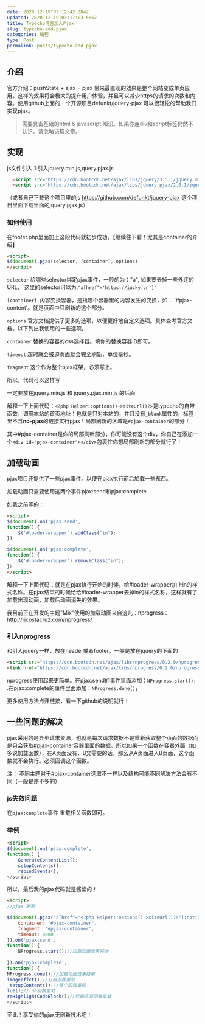 ```yaml
---
date: 2020-12-19T03:12:42.384Z
updated: 2020-12-19T03:17:03.586Z
title: Typecho博客加入Pjax
slug: typecho-add-pjax
categories: 编程
type: Post
permalink: posts/typecho-add-pjax
---
```


## 介绍
官方介绍：pushState + ajax = pjax 带来最直观的效果是整个网站变成单页应用。这样的效果将会极大的提升用户体验，并且可以减少https的请求的次数和内容。使用github上面的一个开源项目defunkt/jquery-pjax 可以很轻松的帮助我们实现pjax。

> 需要具备基础的html & javascript 知识。如果你连div和script标签仍然不认识，请忽略该篇文章。

## 实现
js文件引入
1.引入jquery.min.js,query.pjax.js
```html
  <script src="https://cdn.bootcdn.net/ajax/libs/jquery/3.5.1/jquery.min.js"></script>
  <script src="https://cdn.bootcdn.net/ajax/libs/jquery.pjax/2.0.1/jquery.pjax.min.js"></script>
```

（或者自己下载这个项目里的js https://github.com/defunkt/jquery-pjax 这个项目里面下载里面的jquery.pjax.js）

### 如何使用

在footer.php里面加上这段代码就初步成功。【继续往下看！尤其是container的介绍】
```html
<script>
$(document).pjax(selector, [container], options) 
</script>
```

`selector` 给哪些selector绑定pjax事件，一般的为："a", 如果要去掉一些外连的URL， 这里的selector可以为:`"a[href^='https://iucky.cn']"`

`[container] `内容变换容器，是指哪个容器里的内容发生的变换，如： '#pjax-content'。就是页面中只刷新的这个部分。

`options` 官方文档提供了更多的选项，以便更好地自定义选项。具体查考官方文档。以下列出我使用的一些选项。

`container` 替换的容器的css选择器。填你的替换容器ID即可。

`timeout` 超时就会被迫页面就会完全刷新，单位毫秒。

`fragment` 这个作为整个pjax框架，必须写上。

所以，代码可以这样写

<script>
$(document).pjax('a[href^="<?php Helper::options()->siteUrl()?>"]:not(a[target="_blank"], a[no-pjax])', {
    container: '#pjax-container',
    fragment: '#pjax-container',
    timeout: 8000
})
</script>
一定要放在jquery.min.js 和 jquery.pjax.min.js 的后面

解释一下上面代码：`<?php Helper::options()->siteUrl()?>`是typecho的自带函数，调用本站的首页地址！也就是只对本站的，并且没有`_blank`属性的，标签里不含**no-pjax**的链接实行pjax！局部刷新的区域是`#pjax-container`的部分！

其中#pjax-container是你的局部刷新部分，你可能没有这个div，你自己在添加一个`<div id="pjax-container"></div>`包裹住你想局部刷新的部分就行了！

## 加载动画

pjax项目还提供了一些pjax事件。以便在pjax执行前后加载一些东西。

加载动画只需要使用这两个事件pjax:send和pjax:complete

如我之前写的：

```html
<script>
$(document).on('pjax:send',
function() {
    $('#loader-wrapper').addClass("in");
})

$(document).on('pjax:complete',
function() {
    $('#loader-wrapper').removeClass("in");
}）
</script>
```

解释一下上面代码：就是在pjax执行开始的时候，给#loader-wrapper加上in的样式名称。在pjax结束的时候给给#loader-wrapper去掉in的样式名称，这样就有了加载出现动画，加载后动画消失的效果。

我目前正在开发的主题"Mix"使用的加载动画来自这儿：nprogress：http://ricostacruz.com/nprogress/

### 引入nprogress

和引入jquery一样，放在header或者footer，一般是放在jquery的下面的

```html
<script src="https://cdn.bootcdn.net/ajax/libs/nprogress/0.2.0/nprogress.min.js"></script>
<link href="https://cdn.bootcdn.net/ajax/libs/nprogress/0.2.0/nprogress.min.css" rel="stylesheet">
```

nprogress使用起来更简单。在pjax:send的事件里面添加：`NProgress.start();` .在pjax:complete的事件里面添加：`NProgress.done();`

更多使用方法点开链接，看一下github的说明就行！

## 一些问题的解决

pjax采用的是异步请求资源，也就是每次请求数据不是重新获取整个页面的数据而是只会获取#pjax-container容器里面的数据。所以如果一个函数在容器外面（如多说加载函数），在A页面没有，B又需要的话，那么从A页面进入B页面，这个函数就不会执行。必须回调这个函数。

注： 不同主题对于#pjax-container选取不一样以及结构可能不同解决方法会有不同（一般是差不多的）


### js失效问题

在`pjax:complete`事件 重载相关函数即可。

### 举例

```html
<script>
$(document).on('pjax:complete',
function() {
    GenerateContentList();
    setupContents();
    rebindEvents();
</script>
```
所以，最后我的pjax代码就是酱紫的！

```html
<script>
//pjax 刷新

$(document).pjax('a[href^="<?php Helper::options()->siteUrl()?>"]:not(a[target="_blank"], a[no-pjax])', {
    container: '#pjax-container',
    fragment: '#pjax-container',
    timeout: 8000
}).on('pjax:send',
function() {
    NProgress.start();//加载动画效果开始
    
}).on('pjax:complete',
function() {
NProgress.done();//加载动画效果结束
imageeffct();//灯箱函数重载
 setupContents();//某个函数重载
lue();//lue函数重载
reHighlightCodeBlock();//代码高亮函数重载
</script>
```

至此！享受你的pjax无刷新技术吧！